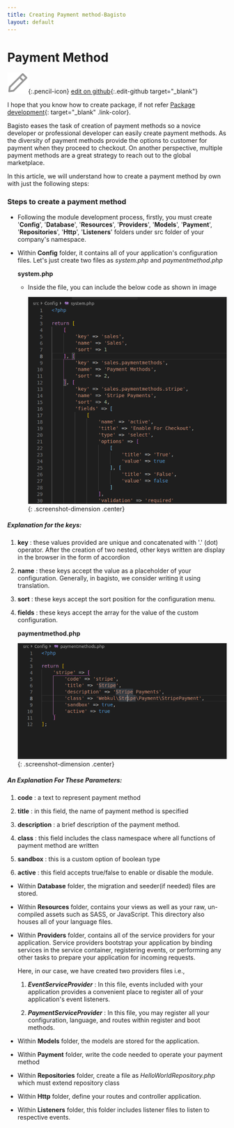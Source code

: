 ```yaml
---
title: Creating Payment method-Bagisto
layout: default
---
```


# Payment Method

![](assets/images/icons/Icon-Pencil-Large.svg){:.pencil-icon}
[edit on github](https://github.com/bagisto/bagisto-docs/blob/master/create_payment_method.md){:.edit-github target="\_blank"}

I hope that you know how to create package, if not refer [Package development](create_package.md){: target="\_blank" .link-color}.

Bagisto eases the task of creation of payment methods so a novice developer or professional developer can easily create payment methods. As the diversity of payment methods provide the options to customer for payment when they proceed to checkout. On another perspective, multiple payment methods are a great strategy to reach out to the global marketplace.

In this article, we will understand how to create a payment method by own with just the following steps:

### Steps to create a payment method

- Following the module development process, firstly, you must create '**Config**', '**Database**', '**Resources**', '**Providers**', '**Models**', '**Payment**', '**Repositories**', '**Http**', '**Listeners**' folders under src folder of your company's namespace.

- Within **Config** folder, it contains all of your application's configuration files. Let's just create two files as _system.php_ and _paymentmethod.php_

  **system.php**

  - Inside the file, you can include the below code as shown in image

    ![system-configuration](assets/images/Bagisto_Docs_Images/payment-config-1.png){: .screenshot-dimension .center}

##### Explanation for the keys:

1. **key** : these values provided are unique and concatenated with '.' (dot) operator. After the creation of two nested, other keys written are display in the browser in the form of accordion

2. **name** : these keys accept the value as a placeholder of your configuration. Generally, in bagisto, we consider writing it using translation.

3. **sort** : these keys accept the sort position for the configuration menu.

4. **fields** : these keys accept the array for the value of the custom configuration.


    **paymentmethod.php**

    ![payment-method-configuration](assets/images/Bagisto_Docs_Images/payment-config-2.png){:  .screenshot-dimension .center}

##### An Explanation For These Parameters:

1.  **code** : a text to represent payment method

2.  **title** : in this field, the name of payment method is specified

3.  **description** : a brief description of the payment method.

4.  **class** : this field includes the class namespace where all functions of payment method are written

5.  **sandbox** : this is a custom option of boolean type

6.  **active** : this field accepts true/false to enable or disable the module.

- Within **Database** folder, the migration and seeder(if needed) files are stored.

- Within **Resources** folder, contains your views as well as your raw, un-compiled assets such as SASS, or JavaScript. This directory also houses all of your language files.

- Within **Providers** folder, contains all of the service providers for your application. Service providers bootstrap your application by binding services in the service container, registering events, or performing any other tasks to prepare your application for incoming requests.

  Here, in our case, we have created two providers files i.e.,

  1. **_EventServiceProvider_** : In this file, events included with your application provides a convenient place to register all of your application's event listeners.

  2. **_PaymentServiceProvider_** : In this file, you may register all your configuration, language, and routes within register and boot methods.

* Within **Models** folder, the models are stored for the application.

* Within **Payment** folder, write the code needed to operate your payment method

* Within **Repositories** folder, create a file as _HelloWorldRepository.php_ which must extend repository class

* Within **Http** folder, define your routes and controller application.

* Within **Listeners** folder, this folder includes listener files to listen to respective events.
